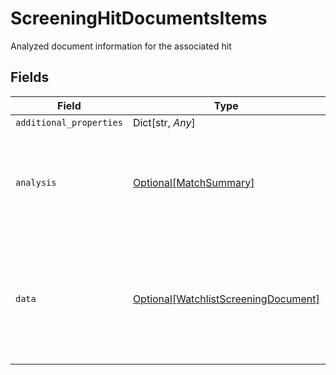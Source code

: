 # ScreeningHitDocumentsItems

Analyzed document information for the associated hit


## Fields

| Field                                                                                                   | Type                                                                                                    | Required                                                                                                | Description                                                                                             |
| ------------------------------------------------------------------------------------------------------- | ------------------------------------------------------------------------------------------------------- | ------------------------------------------------------------------------------------------------------- | ------------------------------------------------------------------------------------------------------- |
| `additional_properties`                                                                                 | Dict[str, *Any*]                                                                                        | :heavy_minus_sign:                                                                                      | N/A                                                                                                     |
| `analysis`                                                                                              | [Optional[MatchSummary]](../../models/shared/matchsummary.md)                                           | :heavy_minus_sign:                                                                                      | Summary object reflecting the match result of the associated data                                       |
| `data`                                                                                                  | [Optional[WatchlistScreeningDocument]](../../models/shared/watchlistscreeningdocument.md)               | :heavy_minus_sign:                                                                                      | An official document, usually issued by a governing body or institution, with an associated identifier. |